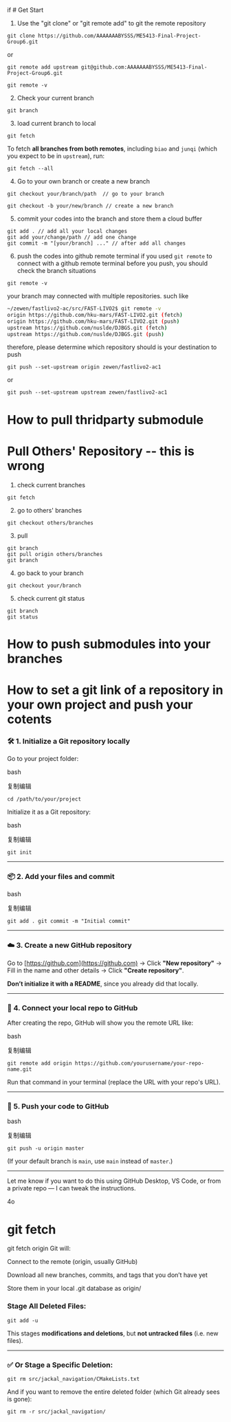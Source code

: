 if # Get Start

1. Use the "git clone" or "git remote add" to git the remote repository

```git
git clone https://github.com/AAAAAAABYSSS/ME5413-Final-Project-Group6.git
```
or 
```git
git remote add upstream git@github.com:AAAAAAABYSSS/ME5413-Final-Project-Group6.git

git remote -v
```

2. Check your current branch
```git
git branch
```
3. load current branch to local
```git
git fetch
```
To fetch **all branches from both remotes**, including `biao` and `junqi` (which you expect to be in `upstream`), run:
```git
git fetch --all
```

4. Go to your own branch or create a new branch
```git
git checkout your/branch/path  // go to your branch 
```
```git
git checkout -b your/new/branch // create a new branch
```
5. commit your codes into the branch and store them a cloud buffer
```git
git add . // add all your local changes 
git add your/change/path // add one change
git commit -m "[your/branch] ..." // after add all changes
```
6. push the codes into github remote terminal
if you used `git remote` to connect with a github remote terminal
before you push, you should check the branch situations
```git
git remote -v
```
your branch may connected with multiple repositories. such like
```bash
~/zewen/fastlivo2-ac/src/FAST-LIVO2$ git remote -v 
origin https://github.com/hku-mars/FAST-LIVO2.git (fetch) 
origin https://github.com/hku-mars/FAST-LIVO2.git (push) 
upstream https://github.com/nuslde/DJBGS.git (fetch) 
upstream https://github.com/nuslde/DJBGS.git (push)
```

therefore, please determine which repository should is your destination to push
```git
git push --set-upstream origin zewen/fastlivo2-ac1
```
or
```git 
git push --set-upstream upstream zewen/fastlivo2-ac1
```

# How to pull thridparty submodule


# Pull Others' Repository -- this is wrong

1. check current branches
```git
git fetch
```
2. go to others' branches
```git
git checkout others/branches
```
3. pull
```git
git branch
git pull origin others/branches
git branch
```
4. go back to your branch
```git
git checkout your/branch
```
5. check current git status
```git
git branch
git status
```

# How to push submodules into your branches



# How to set a git link of a repository in your own project and push your cotents

### 🛠️ 1. **Initialize a Git repository locally**

Go to your project folder:

bash

复制编辑

`cd /path/to/your/project`

Initialize it as a Git repository:

bash

复制编辑

`git init`

---

### 📦 2. **Add your files and commit**

bash

复制编辑

`git add . git commit -m "Initial commit"`

---

### ☁️ 3. **Create a new GitHub repository**

Go to [https://github.com](https://github.com) → Click **"New repository"** → Fill in the name and other details → Click **"Create repository"**.

**Don’t initialize it with a README**, since you already did that locally.

---

### 🔗 4. **Connect your local repo to GitHub**

After creating the repo, GitHub will show you the remote URL like:

bash

复制编辑

`git remote add origin https://github.com/yourusername/your-repo-name.git`

Run that command in your terminal (replace the URL with your repo's URL).

---

### 🚀 5. **Push your code to GitHub**

bash

复制编辑

`git push -u origin master`

(If your default branch is `main`, use `main` instead of `master`.)

---

Let me know if you want to do this using GitHub Desktop, VS Code, or from a private repo — I can tweak the instructions.

4o


# git fetch
git fetch origin
Git will:

Connect to the remote (origin, usually GitHub)

Download all new branches, commits, and tags that you don’t have yet

Store them in your local .git database as origin/<branch-name>





 ### Stage All Deleted Files:

`git add -u`

This stages **modifications and deletions**, but **not untracked files** (i.e. new files).

---

### ✅ Or Stage a Specific Deletion:

`git rm src/jackal_navigation/CMakeLists.txt`

And if you want to remove the entire deleted folder (which Git already sees is gone):


`git rm -r src/jackal_navigation/`

